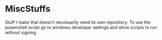 # MiscStuffs
 Stuff I make that doesn't necessarily need its own repository.
 To use the powershell script go to windows developer settings and allow scripts to run without signing.